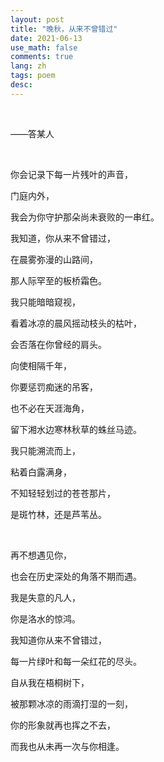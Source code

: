 ```yaml
---
layout: post
title: "晚秋，从来不曾错过"
date: 2021-06-13
use_math: false
comments: true
lang: zh
tags: poem
desc: 
---
```


<br>

——答某人

<br>

你会记录下每一片残叶的声音，

门庭内外，

我会为你守护那朵尚未衰败的一串红。

我知道，你从来不曾错过，

在晨雾弥漫的山路间，

那人际罕至的板桥霜色。

我只能暗暗窥视，

看着冰凉的晨风摇动枝头的枯叶，

会否落在你曾经的肩头。

向使相隔千年，

你要惩罚痴迷的吊客，

也不必在天涯海角，

留下湘水边寒林秋草的蛛丝马迹。

我只能溯流而上，

粘着白露满身，

不知轻轻划过的苍苍那片，

是斑竹林，还是芦苇丛。

<br>

再不想遇见你，

也会在历史深处的角落不期而遇。

我是失意的凡人，

你是洛水的惊鸿。

我知道你从来不曾错过，

每一片绿叶和每一朵红花的尽头。

自从我在梧桐树下，

被那颗冰凉的雨滴打湿的一刻，

你的形象就再也挥之不去，

而我也从未再一次与你相逢。